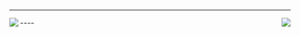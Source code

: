 ----
<a href="https://github.com/ghzhan">
  <img align="right" src="https://github-readme-stats-azmiao.vercel.app/api?username=ghzhan&theme=buefy&show_icons=true&count_private=true" />
</a>

<a href="https://github.com/ghzhan">
  <img align="left" src="https://github-readme-stats-azmiao.vercel.app/api/top-langs/?username=ghzhan&layout=compact" />
</a>
----
